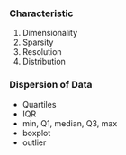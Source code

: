 ### Characteristic

1. Dimensionality
2. Sparsity
3. Resolution
4. Distribution

### Dispersion of Data

- Quartiles
- IQR
- min, Q1, median, Q3, max
- boxplot
- outlier
